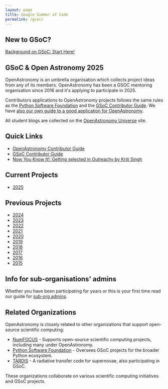 ```yaml
---
layout: page
title: Google Summer of Code
permalink: /gsoc/
---
```


## New to GSoC?

[Background on GSoC: Start Here!](./background.html)

## GSoC & Open Astronomy 2025

OpenAstronomy is an umbrella organisation which collects project ideas from any of its members.
OpenAstronomy has been a GSOC mentoring organisation since 2016 and it's applying to participate in 2025.

Contributors applications to OpenAstronomy projects follows the same rules as the [Python Software Foundation] and the [GSoC Contributor Guide].
We have [also our own guide to a good application for OpenAstronomy][OpenAstronomy Contributor Guide].

All student blogs are collected on the [OpenAstronomy Universe] site.

## Quick Links

* [OpenAstronomy Contributor Guide]
* [GSoC Contributor Guide]
* [Now You Know It!: Getting selected in Outreachy by Kriti Singh]

## Current Projects

* [2025](./gsoc2025/)

## Previous Projects

* [2024](./gsoc2024/)
* [2023](./gsoc2023/)
* [2022](./gsoc2022/)
* [2021](./gsoc2021/)
* [2020](./gsoc2020/)
* [2019](./gsoc2019/)
* [2018](./gsoc2018/)
* [2017](./gsoc2017/)
* [2016](./gsoc2016/ideas.html)
* [2015](./gsoc2015/ideas.html)

## Info for sub-organisations' admins

Whether you have been participating for years or this is your first time read our guide for [sub-org admins](./suborg_guidelines.html).

## Related Organizations

OpenAstronomy is closely related to other organizations that support open-source scientific computing:

* [NumFOCUS](https://numfocus.org/) - Supports open-source scientific computing projects, including many under OpenAstronomy.
* [Python Software Foundation](http://python-gsoc.org/) - Oversees GSoC projects for the broader Python ecosystem.
* [TARDIS](https://tardis-sn.github.io/) - A radiative transfer code for supernovae, also participating in GSoC.

These organizations collaborate on various scientific computing initiatives and GSoC projects.

[OpenAstronomy Contributor Guide]: ./student_guidelines.html
[Python Software Foundation]: http://python-gsoc.org/
[GSoC Contributor Guide]: https://google.github.io/gsocguides/student/
[OpenAstronomy Universe]: http://openastronomy.org/Universe_OA/
[Now You Know It!: Getting selected in Outreachy by Kriti Singh]: https://github.com/kritisingh1/numpy/wiki/Now-You-Know-It!-:-Getting-selected-in-Outreachy
